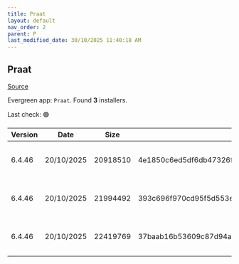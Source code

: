 ```yaml
---
title: Praat
layout: default
nav_order: 2
parent: P
last_modified_date: 30/10/2025 11:40:18 AM
---
```


## Praat

[Source](https://www.fon.hum.uva.nl/praat/)

Evergreen app: `Praat`. Found **3** installers.

Last check: 🟢

| Version | Date       | Size     | Sha256                                                           | Architecture | InstallerType | Type | URI                                                                                                                                                                                          |
| ------- | ---------- | -------- | ---------------------------------------------------------------- | ------------ | ------------- | ---- | -------------------------------------------------------------------------------------------------------------------------------------------------------------------------------------------- |
| 6.4.46  | 20/10/2025 | 20918510 | 4e1850c6ed5df6db47326f1d341aaef00fd9262b5183bc954c9164186f3f8ce7 | ARM64        | Default       | zip  | [https://github.com/praat/praat.github.io/releases/download/v6.4.46/praat6446_win-arm64.zip](https://github.com/praat/praat.github.io/releases/download/v6.4.46/praat6446_win-arm64.zip)     |
| 6.4.46  | 20/10/2025 | 21994492 | 393c696f970cd95f5d553e0ed60268992bf85c0209fb4bbada4797c2afe6f7eb | x64          | Default       | zip  | [https://github.com/praat/praat.github.io/releases/download/v6.4.46/praat6446_win-intel64.zip](https://github.com/praat/praat.github.io/releases/download/v6.4.46/praat6446_win-intel64.zip) |
| 6.4.46  | 20/10/2025 | 22419769 | 37baab16b53609c87d94a76c7b0121dc4eac2d110deba88bb465f43ff41ea52d | x86          | Default       | zip  | [https://github.com/praat/praat.github.io/releases/download/v6.4.46/praat6446_win-intel32.zip](https://github.com/praat/praat.github.io/releases/download/v6.4.46/praat6446_win-intel32.zip) |

